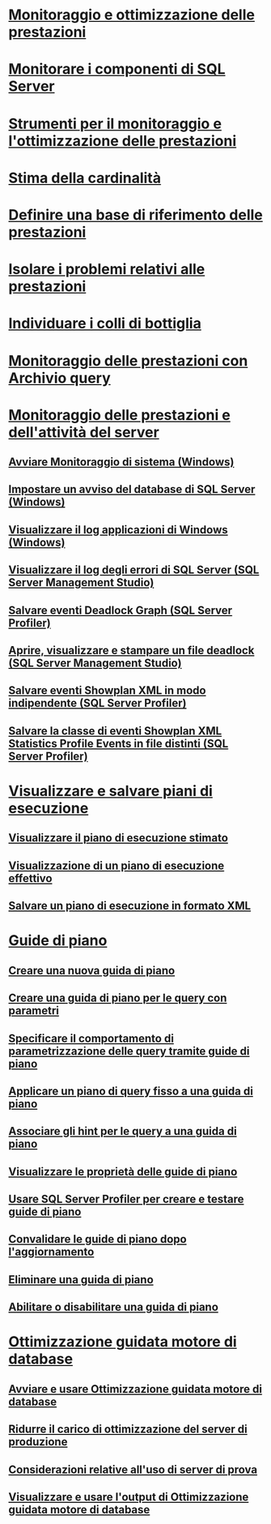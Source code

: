 # [Monitoraggio e ottimizzazione delle prestazioni](monitor-and-tune-for-performance.md)
# [Monitorare i componenti di SQL Server](monitor-sql-server-components.md)
# [Strumenti per il monitoraggio e l'ottimizzazione delle prestazioni](performance-monitoring-and-tuning-tools.md)
# [Stima della cardinalità](cardinality-estimation-sql-server.md)
# [Definire una base di riferimento delle prestazioni](establish-a-performance-baseline.md)
# [Isolare i problemi relativi alle prestazioni](isolate-performance-problems.md)
# [Individuare i colli di bottiglia](identify-bottlenecks.md)
# [Monitoraggio delle prestazioni con Archivio query](monitoring-performance-by-using-the-query-store.md)
# [Monitoraggio delle prestazioni e dell'attività del server](server-performance-and-activity-monitoring.md)
## [Avviare Monitoraggio di sistema (Windows)](start-system-monitor-windows.md)
## [Impostare un avviso del database di SQL Server (Windows)](set-up-a-sql-server-database-alert-windows.md)
## [Visualizzare il log applicazioni di Windows (Windows)](view-the-windows-application-log-windows-10.md)
## [Visualizzare il log degli errori di SQL Server (SQL Server Management Studio)](view-the-sql-server-error-log-sql-server-management-studio.md)
## [Salvare eventi Deadlock Graph (SQL Server Profiler)](save-deadlock-graphs-sql-server-profiler.md)
## [Aprire, visualizzare e stampare un file deadlock (SQL Server Management Studio)](open-view-and-print-a-deadlock-file-sql-server-management-studio.md)
## [Salvare eventi Showplan XML in modo indipendente (SQL Server Profiler)](save-showplan-xml-events-separately-sql-server-profiler.md)
## [Salvare la classe di eventi Showplan XML Statistics Profile Events in file distinti (SQL Server Profiler)](save-showplan-xml-statistics-profile-events-separately-sql-server-profiler.md)
# [Visualizzare e salvare piani di esecuzione](display-and-save-execution-plans.md)
## [Visualizzare il piano di esecuzione stimato](display-the-estimated-execution-plan.md)
## [Visualizzazione di un piano di esecuzione effettivo](display-an-actual-execution-plan.md)
## [Salvare un piano di esecuzione in formato XML](save-an-execution-plan-in-xml-format.md)
# [Guide di piano](plan-guides.md)
## [Creare una nuova guida di piano](create-a-new-plan-guide.md)
## [Creare una guida di piano per le query con parametri](create-a-plan-guide-for-parameterized-queries.md)
## [Specificare il comportamento di parametrizzazione delle query tramite guide di piano](specify-query-parameterization-behavior-by-using-plan-guides.md)
## [Applicare un piano di query fisso a una guida di piano](apply-a-fixed-query-plan-to-a-plan-guide.md)
## [Associare gli hint per le query a una guida di piano](attach-query-hints-to-a-plan-guide.md)
## [Visualizzare le proprietà delle guide di piano](view-plan-guide-properties.md)
## [Usare SQL Server Profiler per creare e testare guide di piano](use-sql-server-profiler-to-create-and-test-plan-guides.md)
## [Convalidare le guide di piano dopo l'aggiornamento](validate-plan-guides-after-upgrade.md)
## [Eliminare una guida di piano](delete-a-plan-guide.md)
## [Abilitare o disabilitare una guida di piano](enable-or-disable-a-plan-guide.md)
# [Ottimizzazione guidata motore di database](database-engine-tuning-advisor.md)
## [Avviare e usare Ottimizzazione guidata motore di database](start-and-use-the-database-engine-tuning-advisor.md)
## [Ridurre il carico di ottimizzazione del server di produzione](reduce-the-production-server-tuning-load.md)
## [Considerazioni relative all'uso di server di prova](considerations-for-using-test-servers.md)
## [Visualizzare e usare l'output di Ottimizzazione guidata motore di database](view-and-work-with-the-output-from-the-database-engine-tuning-advisor.md)

